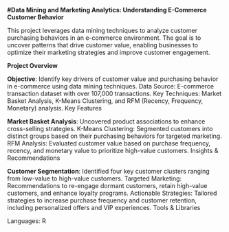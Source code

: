 **#Data Mining and Marketing Analytics: Understanding E-Commerce Customer Behavior**


This project leverages data mining techniques to analyze customer purchasing behaviors in an e-commerce environment. The goal is to uncover patterns that drive customer value, enabling businesses to optimize their marketing strategies and improve customer engagement.

**Project Overview**

**Objective**: Identify key drivers of customer value and purchasing behavior in e-commerce using data mining techniques.
Data Source: E-commerce transaction dataset with over 107,000 transactions.
Key Techniques: Market Basket Analysis, K-Means Clustering, and RFM (Recency, Frequency, Monetary) analysis.
Key Features

**Market Basket Analysis**: Uncovered product associations to enhance cross-selling strategies.
K-Means Clustering: Segmented customers into distinct groups based on their purchasing behaviors for targeted marketing.
RFM Analysis: Evaluated customer value based on purchase frequency, recency, and monetary value to prioritize high-value customers.
Insights & Recommendations

**Customer Segmentation**: Identified four key customer clusters ranging from low-value to high-value customers.
Targeted Marketing: Recommendations to re-engage dormant customers, retain high-value customers, and enhance loyalty programs.
Actionable Strategies: Tailored strategies to increase purchase frequency and customer retention, including personalized offers and VIP experiences.
Tools & Libraries

Languages: R
